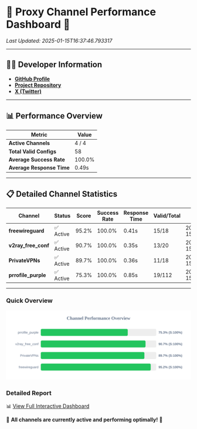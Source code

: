 # 🌟 Proxy Channel Performance Dashboard 🌟

_Last Updated: 2025-01-15T16:37:46.793317_

---

## 👩‍💻 Developer Information

- **[GitHub Profile](https://github.com/4n0nymou3)**  
- **[Project Repository](https://github.com/4n0nymou3/multi-proxy-config-fetcher)**  
- **[X (Twitter)](https://x.com/4n0nymou3)**  

---

## 📊 Performance Overview

| Metric                | Value       |
|-----------------------|-------------|
| **Active Channels**   | 4 / 4       |
| **Total Valid Configs** | 58          |
| **Average Success Rate** | 100.0%      |
| **Average Response Time** | 0.49s       |

---

## 📋 Detailed Channel Statistics

| Channel          | Status     | Score  | Success Rate | Response Time | Valid/Total | Last Success               |
|------------------|------------|--------|--------------|---------------|-------------|----------------------------|
| **freewireguard**  | ✅ Active  | 95.2%  | 100.0% | 0.41s         | 15/18       | 2025-01-15T16:37:46.791469 |
| **v2ray_free_conf**  | ✅ Active  | 90.7%  | 100.0% | 0.35s         | 13/20       | 2025-01-15T16:37:45.959755 |
| **PrivateVPNs**  | ✅ Active  | 89.7%  | 100.0% | 0.36s         | 11/18       | 2025-01-15T16:37:46.352813 |
| **prrofile_purple**  | ✅ Active  | 75.3%  | 100.0% | 0.85s         | 19/112       | 2025-01-15T16:37:45.565577 |

---

### Quick Overview
<div align="center">
  <a href="https://raw.githubusercontent.com/nullluser/NullRepo/refs/heads/main/assets/channel_stats_chart.svg">
    <img src="https://raw.githubusercontent.com/nullluser/NullRepo/refs/heads/main/assets/channel_stats_chart.svg" alt="Source Performance Statistics" width="800">
  </a>
</div>

### Detailed Report
📊 [View Full Interactive Dashboard](https://htmlpreview.github.io/?https://github.com/nullluser/NullRepo/blob/main/assets/performance_report.html)

🎉 **All channels are currently active and performing optimally!** 🎉
